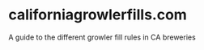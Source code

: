 californiagrowlerfills.com
==========================

A guide to the different growler fill rules in CA breweries
